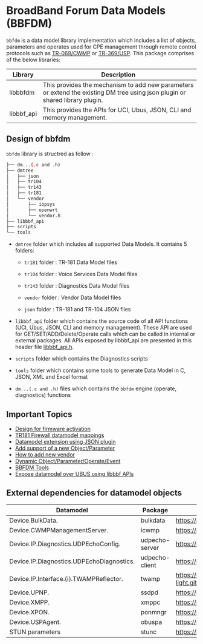 # BroadBand Forum Data Models (BBFDM)

`bbfdm` is a data model library implementation which includes a list of objects, parameters and operates used for CPE management through remote control protocols such as [TR-069/CWMP](https://cwmp-data-models.broadband-forum.org/) or [TR-369/USP](https://usp.technology/).
This package comprises of the below libraries:

| Library |                    Description                    |
| ------- | ------------------------------------------------- |
| libbbfdm | This provides the mechanism to add new parameters or extend the existing DM tree using json plugin or shared library plugin. |
| libbbf_api | This provides the APIs for UCI, Ubus, JSON, CLI and memory management. |

## Design of bbfdm

`bbfdm` library is structred as follow :


```bash
├── dm...(.c and .h)
├── dmtree
│   ├── json
│   ├── tr104
│   ├── tr143
│   ├── tr181
│   └── vendor
│       ├── iopsys
│       ├── openwrt
│       └── vendor.h
├── libbbf_api
├── scripts
└── tools
```

- `dmtree` folder which includes all supported Data Models. It contains 5 folders:

	- `tr181` folder : TR-181 Data Model files

	- `tr104` folder : Voice Services Data Model files

	- `tr143` folder : Diagnostics Data Model files

	- `vendor` folder : Vendor Data Model files

	- `json` folder : TR-181 and TR-104 JSON files

- `libbbf_api` folder which contains the source code of all API functions (UCI, Ubus, JSON, CLI and memory management). These API are used for GET/SET/ADD/Delete/Operate calls which can be called in internal or external packages.
All APIs exposed by libbbf_api are presented in this header file [libbbf_api.h](https://dev.iopsys.eu/iopsys/bbf/-/tree/devel/include/libbbf_api.h).

- `scripts` folder which contains the Diagnostics scripts

- `tools` folder which contains some tools to generate Data Model in C, JSON, XML and Excel format

- `dm...(.c and .h)` files which contains the `bbfdm` engine (operate, diagnostics) functions


## Important Topics
* [Design for firmware activation](./docs/guide/activate_firmware.md)
* [TR181 Firewall datamodel mappings](./docs/guide/firewall.md)
* [Datamodel extension using JSON plugin](./docs/guide/json_plugin_v1.md)
* [Add support of a new Object/Parameter](./docs/guide/obj_param_extension.md)
* [How to add new vendor](./docs/guide/vendor.md)
* [Dynamic Object/Parameter/Operate/Event](./docs/guide/dynamic_dm.md)
* [BBFDM Tools](./docs/guide/tools.md)
* [Expose datamodel over UBUS using libbbf APIs](./docs/guide/dm_expose_over_ubus.md)


## External dependencies for datamodel objects

| Datamodel                                | Package        | Link                                         |
| ---------------------------------------- | -------------- | -------------------------------------------- |
| Device.BulkData.                         | bulkdata       | https://dev.iopsys.eu/iopsys/bulkdata.git    |
| Device.CWMPManagementServer.             | icwmp          | https://dev.iopsys.eu/iopsys/icwmp.git       |
| Device.IP.Diagnostics.UDPEchoConfig.     | udpecho-server | https://dev.iopsys.eu/iopsys/udpecho.git     |
| Device.IP.Diagnostics.UDPEchoDiagnostics.| udpecho-client | https://dev.iopsys.eu/iopsys/udpecho.git     |
| Device.IP.Interface.{i}.TWAMPReflector.  | twamp          | https://dev.iopsys.eu/iopsys/twamp-light.git |
| Device.UPNP.                             | ssdpd          | https://github.com/miniupnp/miniupnp.git     |
| Device.XMPP.                             | xmppc          | https://dev.iopsys.eu/iopsys/xmppc.git       |
| Device.XPON.                             | ponmngr        | https://dev.iopsys.eu/iopsys/ponmngr.git     |
| Device.USPAgent.                         | obuspa         | https://dev.iopsys.eu/fork/obuspa.git        |
| STUN parameters                          | stunc          | https://dev.iopsys.eu/iopsys/stunc.git       |

